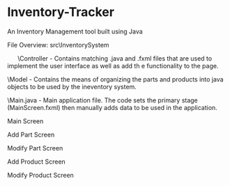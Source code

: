 # Inventory-Tracker
An Inventory Management tool built using Java


File Overview:
src\InventorySystem

  &nbsp;&nbsp;&nbsp;&nbsp;&nbsp;&nbsp;\Controller - Contains matching .java and .fxml files that are used to implement the user interface as well as add th e functionality to the page.
  
  \Model - Contains the means of organizing the parts and products into java objects to be used by the ineventory system.
  
  \Main.java - Main application file. The code sets the primary stage (MainScreen.fxml) then manually adds data to be used in the application.
  
  
  Main Screen
  
  Add Part Screen
  
  Modify Part Screen
  
  Add Product Screen
  
  Modify Product Screen
  
  
